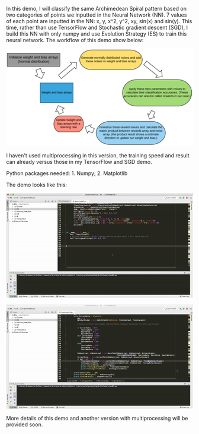 In this demo, I will classify the same Archimedean Spiral pattern based on two categories of points we inputted
in the Neural Network (NN). 7 values of each point are inputted in the NN: x, y, x^2, y^2, xy, sin(x) and sin(y).
This time, rather than use TensorFlow and Stochastic gradient descent (SGD), I build this NN with only numpy and use Evolution Strategy (ES) to train this neural network. The workflow of this demo show below:

<a><img src="Gifs&Images/image5.png"></a>

I haven't used multiprocessing in this version, the training speed and result can already versus those in my TensorFlow
and SGD demo.

Python packages needed: 1. Numpy; 2. Matplotlib

The demo looks like this:

<a><img src="Gifs&Images/SupervisedES1.gif"></a>

<a><img src="Gifs&Images/SupervisedES2.gif"></a>

More details of this demo and another version with multiprocessing will be provided soon.
